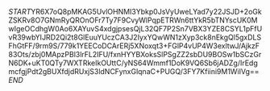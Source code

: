 $START$YR6X7oQ8pMKAG5UvlOHNMI3Ybkp0JsVyUweLYad7y22JSJD+2oGkZSKRv8O7GNmRyQROnOFr7Ty7F9CvyWlPqpETRWn6ttYkR5bTNYscUK0MwIgeOCdhgW0Ao6XAYuvS4xdgjpsesQjL32QF7P2Sn7VBX3YZE8CSYL1pFfUvR39wbYIJRD2Qi2t8GlEuuYUczCA3J2IyxYQwWN1zXyp3ck8nEkgQl5gxDLSFhGtFF/9rm9S/779k1YEECoDCArERj5XNoxqt3+FGlP4vUP4W3exltwJ/AjkzF83Ots/zbj0MApzPBl3lrFL2IFU/fxnHYYBXoksSlPSgZZ2sbDU9BOSw1bSCzGrN6DK+uKT0QTy7WXTRkeIkOUttC/yNS64Wmmf1DoK9VQ6Sb6jADZg/IrEdgmcfgjPdt2gBUXfdjdRUxjS3ldNCFynxGlqnaC+PUGQ/3FY7Kfiini9M1WiIVg==$END$